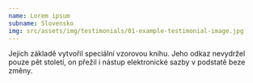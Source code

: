 ```yaml
---
name: Lorem ipsum
subname: Slovensko
img: src/assets/img/testimonials/01-example-testimonial-image.jpg
---
```


Jejich základě vytvořil speciální vzorovou knihu. Jeho odkaz nevydržel pouze pět století, on přežil i nástup elektronické sazby v podstatě beze změny. 

